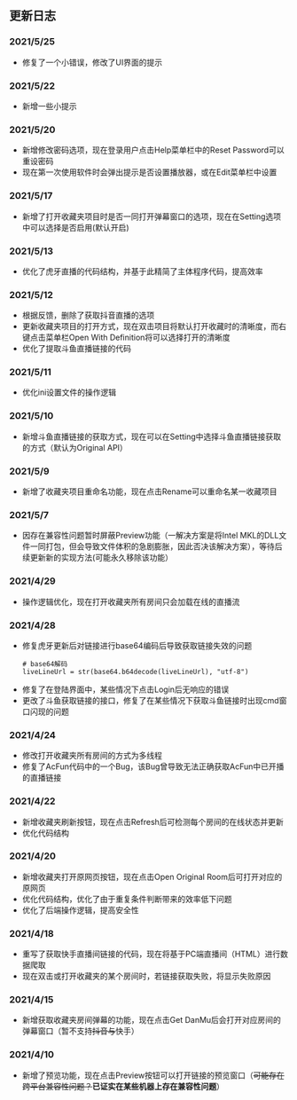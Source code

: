 ## 更新日志

### 2021/5/25

- 修复了一个小错误，修改了UI界面的提示

### 2021/5/22

- 新增一些小提示

### 2021/5/20

- 新增修改密码选项，现在登录用户点击Help菜单栏中的Reset Password可以重设密码
- 现在第一次使用软件时会弹出提示是否设置播放器，或在Edit菜单栏中设置

### 2021/5/17

- 新增了打开收藏夹项目时是否一同打开弹幕窗口的选项，现在在Setting选项中可以选择是否启用(默认开启)

### 2021/5/13

- 优化了虎牙直播的代码结构，并基于此精简了主体程序代码，提高效率

### 2021/5/12

- 根据反馈，删除了获取抖音直播的选项
- 更新收藏夹项目的打开方式，现在双击项目将默认打开收藏时的清晰度，而右键点击菜单栏Open With Definition将可以选择打开的清晰度
- 优化了提取斗鱼直播链接的代码

### 2021/5/11

- 优化ini设置文件的操作逻辑

### 2021/5/10

- 新增斗鱼直播链接的获取方式，现在可以在Setting中选择斗鱼直播链接获取的方式（默认为Original API）

### 2021/5/9

- 新增了收藏夹项目重命名功能，现在点击Rename可以重命名某一收藏项目

### 2021/5/7

- 因存在兼容性问题暂时屏蔽Preview功能（一解决方案是将Intel MKL的DLL文件一同打包，但会导致文件体积的急剧膨胀，因此否决该解决方案），等待后续更新新的实现方法(可能永久移除该功能）

### 2021/4/29

* 操作逻辑优化，现在打开收藏夹所有房间只会加载在线的直播流

### 2021/4/28

* 修复虎牙更新后对链接进行base64编码后导致获取链接失效的问题
  ~~~
  # base64解码
  liveLineUrl = str(base64.b64decode(liveLineUrl), "utf-8")
  ~~~
* 修复了在登陆界面中，某些情况下点击Login后无响应的错误
* 更改了斗鱼获取链接的接口，修复了在某些情况下获取斗鱼链接时出现cmd窗口闪现的问题

### 2021/4/24

* 修改打开收藏夹所有房间的方式为多线程
* 修复了AcFun代码中的一个Bug，该Bug曾导致无法正确获取AcFun中已开播的直播链接

### 2021/4/22

* 新增收藏夹刷新按钮，现在点击Refresh后可检测每个房间的在线状态并更新
* 优化代码结构

### 2021/4/20

* 新增收藏夹打开原网页按钮，现在点击Open Original Room后可打开对应的原网页
* 优化代码结构，优化了由于重复条件判断带来的效率低下问题
* 优化了后端操作逻辑，提高安全性

### 2021/4/18

* 重写了获取快手直播间链接的代码，现在将基于PC端直播间（HTML）进行数据爬取
* 现在双击或打开收藏夹的某个房间时，若链接获取失败，将显示失败原因

### 2021/4/15

* 新增获取收藏夹房间弹幕的功能，现在点击Get DanMu后会打开对应房间的弹幕窗口（暂不支持~~抖音与~~快手）

### 2021/4/10

* 新增了预览功能，现在点击Preview按钮可以打开链接的预览窗口（~~可能存在跨平台兼容性问题？~~__已证实在某些机器上存在兼容性问题__）